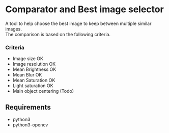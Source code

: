 # Comparator and Best image selector

A tool to help choose the best image to keep between multiple similar images.   
The comparison is based on the following criteria.

### Criteria
- Image size OK   
- Image resolution OK   
- Mean Brightness OK   
- Mean Blur OK   
- Mean Saturation OK
- Light saturation OK   
- Main object centering (Todo)

## Requirements
- python3
- python3-opencv

